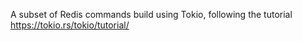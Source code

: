 A subset of Redis commands build using Tokio, following the tutorial https://tokio.rs/tokio/tutorial/
